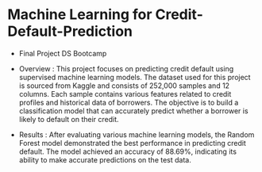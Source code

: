 # Machine Learning for Credit-Default-Prediction
- Final Project DS Bootcamp
- Overview : 
This project focuses on predicting credit default using supervised machine learning models. The dataset used for this project is sourced from Kaggle and consists of 252,000 samples and 12 columns. Each sample contains various features related to credit profiles and historical data of borrowers. The objective is to build a classification model that can accurately predict whether a borrower is likely to default on their credit.

- Results :
After evaluating various machine learning models, the Random Forest model demonstrated the best performance in predicting credit default. The model achieved an accuracy of 88.69%, indicating its ability to make accurate predictions on the test data.

